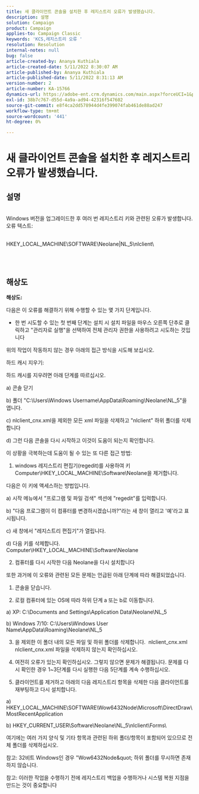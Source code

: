 ```yaml
---
title: 새 클라이언트 콘솔을 설치한 후 레지스트리 오류가 발생했습니다.
description: 설명
solution: Campaign
product: Campaign
applies-to: Campaign Classic
keywords: 'KCS,레지스트리 오류 '
resolution: Resolution
internal-notes: null
bug: false
article-created-by: Ananya Kuthiala
article-created-date: 5/11/2022 8:30:07 AM
article-published-by: Ananya Kuthiala
article-published-date: 5/11/2022 8:31:13 AM
version-number: 2
article-number: KA-15766
dynamics-url: https://adobe-ent.crm.dynamics.com/main.aspx?forceUCI=1&pagetype=entityrecord&etn=knowledgearticle&id=e321c08f-04d1-ec11-a7b5-0022480a8e40
exl-id: 38b7c767-d55d-4a9a-ad94-42316f547602
source-git-commit: e8f4ca2dd578944d4fe399074fab461de88ad247
workflow-type: tm+mt
source-wordcount: '441'
ht-degree: 0%

---
```


# 새 클라이언트 콘솔을 설치한 후 레지스트리 오류가 발생했습니다.

## 설명

<br>Windows 버전을 업그레이드한 후 여러 번 레지스트리 키와 관련된 오류가 발생합니다.
<br>오류 텍스트:


<br>HKEY_LOCAL_MACHINE\SOFTWARE\Neolane|NL_5\nlclient\





<br> <br>

## 해상도

<b>해상도:</b>


다음은 이 오류를 해결하기 위해 수행할 수 있는 몇 가지 단계입니다.





- 한 번 시도할 수 있는 첫 번째 단계는 설치 시 설치 파일을 마우스 오른쪽 단추로 클릭하고 &quot;관리자로 실행&quot;을 선택하여 전체 관리자 권한을 사용하려고 시도하는 것입니다





위의 작업이 작동하지 않는 경우 아래의 접근 방식을 시도해 보십시오.





하드 캐시 지우기:





하드 캐시를 지우려면 아래 단계를 따르십시오.



a) 콘솔 닫기

b) 폴더 &quot;C:\Users\Windows Username\AppData\Roaming\Neolane\NL_5&quot;을 엽니다.

c) nlclient_cnx.xml을 제외한 모든 xml 파일을 삭제하고 &quot;nlclient&quot; 하위 폴더를 삭제합니다





d) 그런 다음 콘솔을 다시 시작하고 이것이 도움이 되는지 확인합니다.







이 상황을 극복하는데 도움이 될 수 있는 또 다른 접근 방법:





1. windows 레지스트리 편집기(regedit)를 사용하여 키 Computer\HKEY_LOCAL_MACHINE\Software\Neolane을 제거합니다.



다음은 이 키에 액세스하는 방법입니다.



a) 시작 메뉴에서 &quot;프로그램 및 파일 검색&quot; 섹션에 &quot;regedit&quot;를 입력합니다.

b) &quot;다음 프로그램이 이 컴퓨터를 변경하시겠습니까?&quot;라는 새 창이 열리고 &#39;예&#39;라고 표시됩니다.

c) 새 창에서 &quot;레지스트리 편집기&quot;가 열립니다.

d) 다음 키를 삭제합니다. Computer\HKEY_LOCAL_MACHINE\Software\Neolane







2. 컴퓨터를 다시 시작한 다음 Neolane을 다시 설치합니다







또한 과거에 이 오류와 관련된 모든 문제는 언급된 아래 단계에 따라 해결되었습니다.





1. 콘솔을 닫습니다.



2. 로컬 컴퓨터에 있는 OS에 따라 하위 단계 a 또는 b로 이동합니다.



a) XP: C:\Documents and Settings\Application Data\Neolane\NL_5



b) Windows 7/10: C:\Users\Windows User Name\AppData\Roaming\Neolane\NL_5



3) 을 제외한 이 폴더 내의 모든 파일 및 하위 폴더를 삭제합니다.  nlclient_cnx.xml nlclient_cnx.xml 파일을 삭제하지 않는지 확인하십시오.



4) 여전히 오류가 있는지 확인하십시오. 그렇지 않으면 문제가 해결됩니다. 문제를 다시 확인한 경우 1~3단계를 다시 실행한 다음 5단계를 계속 수행하십시오.



5) 클라이언트를 제거하고 아래의 다음 레지스트리 항목을 삭제한 다음 클라이언트를 재부팅하고 다시 설치합니다.



a) HKEY_LOCAL_MACHINE\SOFTWARE\Wow6432Node\Microsoft\DirectDraw\MostRecentApplication



b) HKEY_CURRENT_USER\Software\Neolane\NL_5\nlclient\Forms\



여기에는 여러 가지 양식 및 기타 항목과 관련된 하위 폴더/항목이 포함되어 있으므로 전체 폴더를 삭제하십시오.



참고: 32비트 Windows인 경우 &quot;Wow6432Node\&quot; 하위 폴더를 무시하면 존재하지 않습니다.







참고: 이러한 작업을 수행하기 전에 레지스트리 백업을 수행하거나 시스템 복원 지점을 만드는 것이 중요합니다
